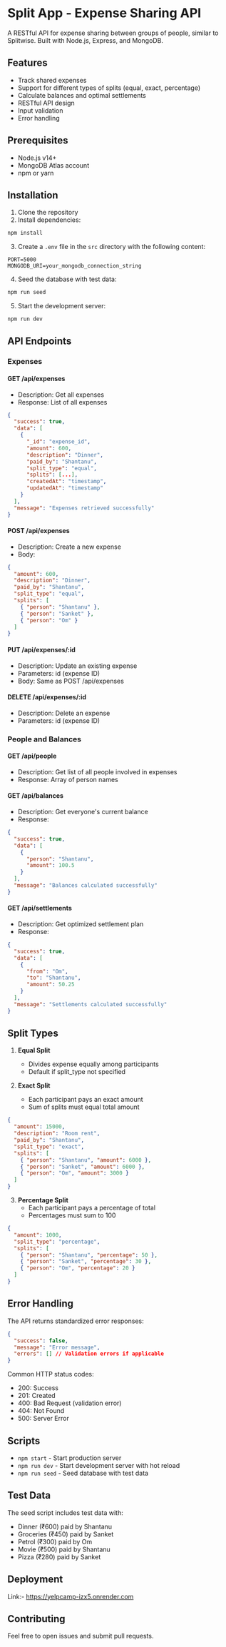 # Split App - Expense Sharing API

A RESTful API for expense sharing between groups of people, similar to Splitwise. Built with Node.js, Express, and MongoDB.

## Features

- Track shared expenses
- Support for different types of splits (equal, exact, percentage)
- Calculate balances and optimal settlements
- RESTful API design
- Input validation
- Error handling

## Prerequisites

- Node.js v14+
- MongoDB Atlas account
- npm or yarn

## Installation

1. Clone the repository
2. Install dependencies:

```bash
npm install
```

3. Create a `.env` file in the `src` directory with the following content:

```env
PORT=5000
MONGODB_URI=your_mongodb_connection_string
```

4. Seed the database with test data:

```bash
npm run seed
```

5. Start the development server:

```bash
npm run dev
```

## API Endpoints

### Expenses

#### GET /api/expenses

- Description: Get all expenses
- Response: List of all expenses

```json
{
  "success": true,
  "data": [
    {
      "_id": "expense_id",
      "amount": 600,
      "description": "Dinner",
      "paid_by": "Shantanu",
      "split_type": "equal",
      "splits": [...],
      "createdAt": "timestamp",
      "updatedAt": "timestamp"
    }
  ],
  "message": "Expenses retrieved successfully"
}
```

#### POST /api/expenses

- Description: Create a new expense
- Body:

```json
{
  "amount": 600,
  "description": "Dinner",
  "paid_by": "Shantanu",
  "split_type": "equal",
  "splits": [
    { "person": "Shantanu" },
    { "person": "Sanket" },
    { "person": "Om" }
  ]
}
```

#### PUT /api/expenses/:id

- Description: Update an existing expense
- Parameters: id (expense ID)
- Body: Same as POST /api/expenses

#### DELETE /api/expenses/:id

- Description: Delete an expense
- Parameters: id (expense ID)

### People and Balances

#### GET /api/people

- Description: Get list of all people involved in expenses
- Response: Array of person names

#### GET /api/balances

- Description: Get everyone's current balance
- Response:

```json
{
  "success": true,
  "data": [
    {
      "person": "Shantanu",
      "amount": 100.5
    }
  ],
  "message": "Balances calculated successfully"
}
```

#### GET /api/settlements

- Description: Get optimized settlement plan
- Response:

```json
{
  "success": true,
  "data": [
    {
      "from": "Om",
      "to": "Shantanu",
      "amount": 50.25
    }
  ],
  "message": "Settlements calculated successfully"
}
```

## Split Types

1. **Equal Split**

   - Divides expense equally among participants
   - Default if split_type not specified

2. **Exact Split**
   - Each participant pays an exact amount
   - Sum of splits must equal total amount

```json
{
  "amount": 15000,
  "description": "Room rent",
  "paid_by": "Shantanu",
  "split_type": "exact",
  "splits": [
    { "person": "Shantanu", "amount": 6000 },
    { "person": "Sanket", "amount": 6000 },
    { "person": "Om", "amount": 3000 }
  ]
}
```

3. **Percentage Split**
   - Each participant pays a percentage of total
   - Percentages must sum to 100

```json
{
  "amount": 1000,
  "split_type": "percentage",
  "splits": [
    { "person": "Shantanu", "percentage": 50 },
    { "person": "Sanket", "percentage": 30 },
    { "person": "Om", "percentage": 20 }
  ]
}
```

## Error Handling

The API returns standardized error responses:

```json
{
  "success": false,
  "message": "Error message",
  "errors": [] // Validation errors if applicable
}
```

Common HTTP status codes:

- 200: Success
- 201: Created
- 400: Bad Request (validation error)
- 404: Not Found
- 500: Server Error

## Scripts

- `npm start` - Start production server
- `npm run dev` - Start development server with hot reload
- `npm run seed` - Seed database with test data

## Test Data

The seed script includes test data with:

- Dinner (₹600) paid by Shantanu
- Groceries (₹450) paid by Sanket
- Petrol (₹300) paid by Om
- Movie (₹500) paid by Shantanu
- Pizza (₹280) paid by Sanket

## Deployment

Link:- https://yelpcamp-izx5.onrender.com

## Contributing

Feel free to open issues and submit pull requests.
